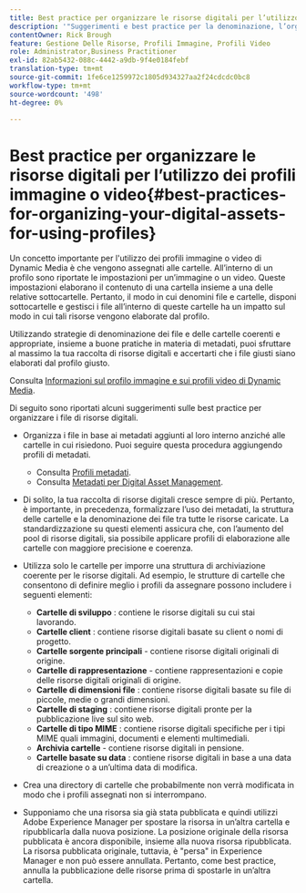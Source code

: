 ```yaml
---
title: Best practice per organizzare le risorse digitali per l’utilizzo dei profili immagine o video di Dynamic Media
description: '"Suggerimenti e best practice per la denominazione, l’organizzazione e la gestione dei file di immagini e delle risorse video di Dynamic Media."'
contentOwner: Rick Brough
feature: Gestione Delle Risorse, Profili Immagine, Profili Video
role: Administrator,Business Practitioner
exl-id: 82ab5432-088c-4442-a9db-9f4e0184febf
translation-type: tm+mt
source-git-commit: 1fe6ce1259972c1805d934327aa2f24cdcdc0bc8
workflow-type: tm+mt
source-wordcount: '498'
ht-degree: 0%

---
```


# Best practice per organizzare le risorse digitali per l’utilizzo dei profili immagine o video{#best-practices-for-organizing-your-digital-assets-for-using-profiles}

Un concetto importante per l&#39;utilizzo dei profili immagine o video di Dynamic Media è che vengono assegnati alle cartelle. All’interno di un profilo sono riportate le impostazioni per un’immagine o un video. Queste impostazioni elaborano il contenuto di una cartella insieme a una delle relative sottocartelle. Pertanto, il modo in cui denomini file e cartelle, disponi sottocartelle e gestisci i file all’interno di queste cartelle ha un impatto sul modo in cui tali risorse vengono elaborate dal profilo.

Utilizzando strategie di denominazione dei file e delle cartelle coerenti e appropriate, insieme a buone pratiche in materia di metadati, puoi sfruttare al massimo la tua raccolta di risorse digitali e accertarti che i file giusti siano elaborati dal profilo giusto.

Consulta [Informazioni sul profilo immagine e sui profili video di Dynamic Media](about-image-video-profiles.md).

Di seguito sono riportati alcuni suggerimenti sulle best practice per organizzare i file di risorse digitali.

* Organizza i file in base ai metadati aggiunti al loro interno anziché alle cartelle in cui risiedono. Puoi seguire questa procedura aggiungendo profili di metadati.

   * Consulta [Profili metadati](/help/assets/metadata-profiles.md).
   * Consulta [Metadati per Digital Asset Management](/help/assets/manage-metadata.md).

* Di solito, la tua raccolta di risorse digitali cresce sempre di più. Pertanto, è importante, in precedenza, formalizzare l’uso dei metadati, la struttura delle cartelle e la denominazione dei file tra tutte le risorse caricate. La standardizzazione su questi elementi assicura che, con l’aumento del pool di risorse digitali, sia possibile applicare profili di elaborazione alle cartelle con maggiore precisione e coerenza.
* Utilizza solo le cartelle per imporre una struttura di archiviazione coerente per le risorse digitali. Ad esempio, le strutture di cartelle che consentono di definire meglio i profili da assegnare possono includere i seguenti elementi:

   * **Cartelle di sviluppo** : contiene le risorse digitali su cui stai lavorando.
   * **Cartelle client** : contiene risorse digitali basate su client o nomi di progetto.
   * **Cartelle sorgente principali**  - contiene risorse digitali originali di origine.
   * **Cartelle di rappresentazione**  - contiene rappresentazioni e copie delle risorse digitali originali di origine.
   * **Cartelle di dimensioni file** : contiene risorse digitali basate su file di piccole, medie o grandi dimensioni.
   * **Cartelle di staging** : contiene risorse digitali pronte per la pubblicazione live sul sito web.
   * **Cartelle di tipo MIME** : contiene risorse digitali specifiche per i tipi MIME quali immagini, documenti e elementi multimediali.
   * **Archivia cartelle**  - contiene risorse digitali in pensione.
   * **Cartelle basate su data** : contiene risorse digitali in base a una data di creazione o a un’ultima data di modifica.

* Crea una directory di cartelle che probabilmente non verrà modificata in modo che i profili assegnati non si interrompano.
* Supponiamo che una risorsa sia già stata pubblicata e quindi utilizzi Adobe Experience Manager per spostare la risorsa in un’altra cartella e ripubblicarla dalla nuova posizione. La posizione originale della risorsa pubblicata è ancora disponibile, insieme alla nuova risorsa ripubblicata. La risorsa pubblicata originale, tuttavia, è &quot;persa&quot; in Experience Manager e non può essere annullata. Pertanto, come best practice, annulla la pubblicazione delle risorse prima di spostarle in un’altra cartella.
